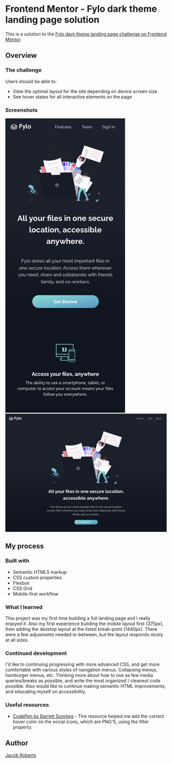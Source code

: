 # Frontend Mentor - Fylo dark theme landing page solution

This is a solution to the [Fylo dark theme landing page challenge on Frontend Mentor](https://www.frontendmentor.io/challenges/fylo-dark-theme-landing-page-5ca5f2d21e82137ec91a50fd).

## Overview

### The challenge

Users should be able to:

- View the optimal layout for the site depending on device screen size
- See hover states for all interactive elements on the page

### Screenshots

![](./images/mobile.png)
![](./images/desktop.png)

## My process

### Built with

- Semantic HTML5 markup
- CSS custom properties
- Flexbox
- CSS Grid
- Mobile-first workflow

### What I learned

This project was my first time building a full landing page and I really enjoyed it. Also my first experience building the mobile layout first (375px), then adding the desktop layout at the listed break-point (1440px). There were a few adjusments needed in-between, but the layout responds nicely at all sizes.

### Continued development

I'd like to continuing progressing with more advanced CSS, and get more comfortable with various styles of navigation menus. Collapsing menus, hamburger menus, etc. Thinking more about how to use as few media queries/breaks as possible, and write the most organized / cleanest code possible. Also would like to continue making semantic HTML improvements, and educating myself on accessibility.

### Useful resources

- [CodePen by Barrett Sonntag](https://codepen.io/sosuke/pen/Pjoqqp) -
  This resource helped me add the correct hover color on the social icons, which are PNG'S, using the filter property.

## Author

[Jacob Roberts](https://www.github.com.jacobrobertsdev)
